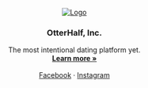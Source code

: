 <!-- PROJECT LOGO -->
<p align="center">
  <a href="https://github.com/otterhalf">
    <img src="https://avatars.githubusercontent.com/u/148164627?s=200&v=4" alt="Logo">
  </a>

  <h3 align="center">OtterHalf, Inc.</h3>

  <p align="center">
    The most intentional dating platform yet.
    <br />
    <a href="https://tryotterhalf.com"><strong>Learn more »</strong></a>
    <br />
    <br />
    <a href="https://www.facebook.com/tryotterhalf">Facebook</a>
    ·
    <a href="https://www.instagram.com/tryotterhalf">Instagram</a>
  </p>
</p>
